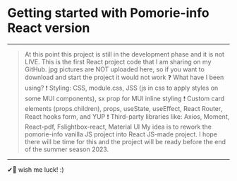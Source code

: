 # Getting started with Pomorie-info **React** version
****
> At this point this project is still in the development phase and it is not LIVE. This is the first React project code that I am sharing on my GitHub.
> jpg pictures are NOT uploaded here, so if you want to download and start the project it would not work
> ❓ What have I been using?
> ❗ Styling:  CSS, module.css, JSS (js in css to apply styles on some MUI components), sx prop for MUI inline styling
> ❗ Custom card elements (props.children), props, useState, useEffect, React Router, React hooks form, and YUP
> ❗ Third-party libraries like: Axios, Moment, React-pdf, Fslightbox-react, Material UI
> My idea is to rework the pomorie-info vanilla JS project into React JS-made project.
> I hope there will be time for this and the project will be ready before the end of the summer season 2023.
****
✔🎯 wish me luck! :)

